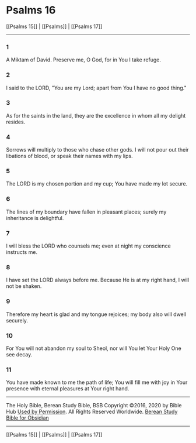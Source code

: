 # Psalms 16

[[Psalms 15]] | [[Psalms]] | [[Psalms 17]]

---

### 1
A Miktam of David. Preserve me, O God, for in You I take refuge.

### 2
I said to the LORD, "You are my Lord; apart from You I have no good thing."

### 3
As for the saints in the land, they are the excellence in whom all my delight resides.

### 4
Sorrows will multiply to those who chase other gods. I will not pour out their libations of blood, or speak their names with my lips.

### 5
The LORD is my chosen portion and my cup; You have made my lot secure.

### 6
The lines of my boundary have fallen in pleasant places; surely my inheritance is delightful.

### 7
I will bless the LORD who counsels me; even at night my conscience instructs me.

### 8
I have set the LORD always before me. Because He is at my right hand, I will not be shaken.

### 9
Therefore my heart is glad and my tongue rejoices; my body also will dwell securely.

### 10
For You will not abandon my soul to Sheol, nor will You let Your Holy One see decay.

### 11
You have made known to me the path of life; You will fill me with joy in Your presence with eternal pleasures at Your right hand.

---

The Holy Bible, Berean Study Bible, BSB
Copyright ©2016, 2020 by Bible Hub
[Used by Permission](https://berean.bible/terms.htm). All Rights Reserved Worldwide.
[Berean Study Bible for Obsidian](https://github.com/gapmiss/berean-study-bible-for-obsidian)

---

[[Psalms 15]] | [[Psalms]] | [[Psalms 17]]

